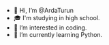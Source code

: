 - 👋 Hi, I’m @ArdaTurun
- 🎓 I'm studying in high school.
- 👀 I’m interested in coding.
- 🌱 I’m currently learning Python.
